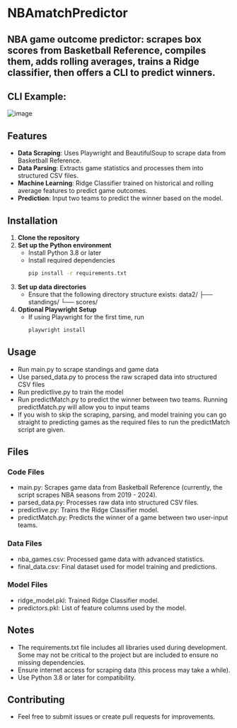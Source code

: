 # NBAmatchPredictor

## NBA game outcome predictor: scrapes box scores from Basketball Reference, compiles them, adds rolling averages, trains a Ridge classifier, then offers a CLI to predict winners. 

## CLI Example:
![image](https://github.com/user-attachments/assets/6398daa0-a546-4a93-b751-f83a96669b38)

## Features
- **Data Scraping**: Uses Playwright and BeautifulSoup to scrape data from Basketball Reference.
- **Data Parsing**: Extracts game statistics and processes them into structured CSV files.
- **Machine Learning**: Ridge Classifier trained on historical and rolling average features to predict game outcomes.
- **Prediction**: Input two teams to predict the winner based on the model.

## Installation
1. **Clone the repository**
3. **Set up the Python environment**
   - Install Python 3.8 or later
   - Install required dependencies
     ```bash
     pip install -r requirements.txt
4. **Set up data directories**
   - Ensure that the following directory structure exists:
     data2/
     ├── standings/
     └── scores/
5. **Optional Playwright Setup**
   - If using Playwright for the first time, run
     ```bash
     playwright install

## Usage
- Run main.py to scrape standings and game data 
- Use parsed_data.py to process the raw scraped data into structured CSV files
- Run predictlive.py to train the model
- Run predictMatch.py to predict the winner between two teams. Running predictMatch.py will allow you to input teams
- If you wish to skip the scraping, parsing, and model training you can go straight to predicting games as the required files to run the predictMatch script are given. 

## Files

### Code Files
- main.py: Scrapes game data from Basketball Reference (currently, the script scrapes NBA seasons from 2019 - 2024).
- parsed_data.py: Processes raw data into structured CSV files.
- predictlive.py: Trains the Ridge Classifier model.
- predictMatch.py: Predicts the winner of a game between two user-input teams.
  
### Data Files
- nba_games.csv: Processed game data with advanced statistics.
- final_data.csv: Final dataset used for model training and predictions.

### Model Files
- ridge_model.pkl: Trained Ridge Classifier model.
- predictors.pkl: List of feature columns used by the model.

## Notes
- The requirements.txt file includes all libraries used during development. Some may not be critical to the project but are included to ensure no missing dependencies.
- Ensure internet access for scraping data (this process may take a while).
- Use Python 3.8 or later for compatibility.

## Contributing
- Feel free to submit issues or create pull requests for improvements.
